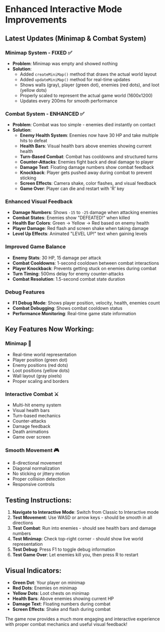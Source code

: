 # Enhanced Interactive Mode Improvements

## Latest Updates (Minimap & Combat System)

### **Minimap System - FIXED** ✅
- **Problem**: Minimap was empty and showed nothing
- **Solution**: 
  - Added `createMiniMap()` method that draws the actual world layout
  - Added `updateMiniMap()` method for real-time updates
  - Shows walls (gray), player (green dot), enemies (red dots), and loot (yellow dots)
  - Properly scaled to represent the actual game world (1600x1200)
  - Updates every 200ms for smooth performance

### **Combat System - ENHANCED** ✅
- **Problem**: Combat was too simple - enemies died instantly on contact
- **Solution**:
  - **Enemy Health System**: Enemies now have 30 HP and take multiple hits to defeat
  - **Health Bars**: Visual health bars above enemies showing current health
  - **Turn-Based Combat**: Combat has cooldowns and structured turns
  - **Counter-Attacks**: Enemies fight back and deal damage to player
  - **Damage Text**: Floating damage numbers show combat feedback
  - **Knockback**: Player gets pushed away during combat to prevent sticking
  - **Screen Effects**: Camera shake, color flashes, and visual feedback
  - **Game Over**: Player can die and restart with 'R' key

### **Enhanced Visual Feedback**
- **Damage Numbers**: Shows `-15` to `-25` damage when attacking enemies
- **Combat States**: Enemies show "DEFEATED!" when killed
- **Health Bar Colors**: Green → Yellow → Red based on enemy health
- **Player Damage**: Red flash and screen shake when taking damage
- **Level Up Effects**: Animated "LEVEL UP!" text when gaining levels

### **Improved Game Balance**
- **Enemy Stats**: 30 HP, 15 damage per attack
- **Combat Cooldowns**: 1-second cooldown between combat interactions
- **Player Knockback**: Prevents getting stuck on enemies during combat
- **Turn Timing**: 500ms delay for enemy counter-attacks
- **Combat Resolution**: 1.5-second combat state duration

### **Debug Features**
- **F1 Debug Mode**: Shows player position, velocity, health, enemies count
- **Combat Debugging**: Shows combat cooldown status
- **Performance Monitoring**: Real-time game state information

## Key Features Now Working:

### **Minimap** 📍
- Real-time world representation
- Player position (green dot)
- Enemy positions (red dots)
- Loot positions (yellow dots)
- Wall layout (gray pixels)
- Proper scaling and borders

### **Interactive Combat** ⚔️
- Multi-hit enemy system
- Visual health bars
- Turn-based mechanics
- Counter-attacks
- Damage feedback
- Death animations
- Game over screen

### **Smooth Movement** 🎮
- 8-directional movement
- Diagonal normalization
- No sticking or jittery motion
- Proper collision detection
- Responsive controls

## Testing Instructions:

1. **Navigate to Interactive Mode**: Switch from Classic to Interactive mode
2. **Test Movement**: Use WASD or arrow keys - should be smooth in all directions
3. **Test Combat**: Run into enemies - should see health bars and damage numbers
4. **Test Minimap**: Check top-right corner - should show live world representation
5. **Test Debug**: Press F1 to toggle debug information
6. **Test Game Over**: Let enemies kill you, then press R to restart

## Visual Indicators:

- **Green Dot**: Your player on minimap
- **Red Dots**: Enemies on minimap
- **Yellow Dots**: Loot chests on minimap
- **Health Bars**: Above enemies showing current HP
- **Damage Text**: Floating numbers during combat
- **Screen Effects**: Shake and flash during combat

The game now provides a much more engaging and interactive experience with proper combat mechanics and useful visual feedback!
